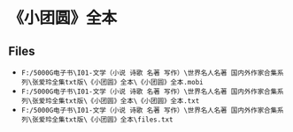 # 《小团圆》全本

## Files

- `F:/5000G电子书\I01-文学（小说 诗歌 名著 写作）\世界名人名著 国内外作家合集系列\张爱玲全集txt版\《小团圆》全本\《小团圆》全本.mobi`
- `F:/5000G电子书\I01-文学（小说 诗歌 名著 写作）\世界名人名著 国内外作家合集系列\张爱玲全集txt版\《小团圆》全本\《小团圆》全本.txt`
- `F:/5000G电子书\I01-文学（小说 诗歌 名著 写作）\世界名人名著 国内外作家合集系列\张爱玲全集txt版\《小团圆》全本\files.txt`

